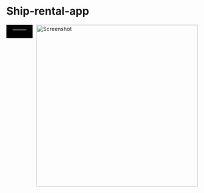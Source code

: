 # Ship-rental-app

<div style="display: flex;">
  <div style="flex: 1; margin-right: 10px;">
    <video width="100%" controls>
      <source src="https://github.com/user-attachments/assets/ea0f2858-8f53-4657-96cb-e760213d07c2" type="video/mp4">
      Your browser does not support the video tag.
    </video>
  </div>
  <div style="flex: 1;">
    <img width="425" alt="Screenshot" src="https://github.com/user-attachments/assets/a1e3d9e9-9060-41e9-b5dd-49f56b684c40">
  </div>
</div>
